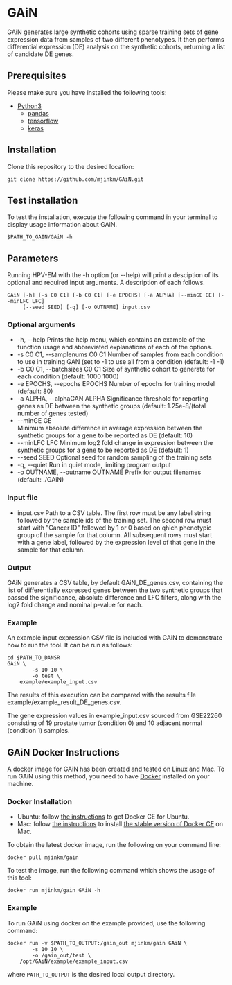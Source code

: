 # GAiN
GAiN generates large synthetic cohorts using sparse training sets of gene expression data from samples of two different phenotypes. It then performs differential expression (DE) analysis on the synthetic cohorts, returning a list of candidate DE genes.
   
## Prerequisites
Please make sure you have installed the following tools:
- [Python3](https://www.python.org/)
  - [pandas](https://pandas.pydata.org/)
  - [tensorflow](https://www.tensorflow.org/)
  - [keras](https://keras.io/)

## Installation
Clone this repository to the desired location:

```
git clone https://github.com/mjinkm/GAiN.git
```

## Test installation
To test the installation, execute the following command in your terminal to display usage information about GAiN. 
```
$PATH_TO_GAIN/GAiN -h
```

## Parameters
Running HPV-EM with the -h option (or --help) will print a desciption of its optional and required input arguments. A description of each follows.
```
GAiN [-h] [-s C0 C1] [-b C0 C1] [-e EPOCHS] [-a ALPHA] [--minGE GE] [--minLFC LFC]
     [--seed SEED] [-q] [-o OUTNAME] input.csv
```
### Optional arguments
- -h, --help
     Prints the help menu, which contains an example of the function usage and abbreviated explanations of each of the options.
- -s C0 C1, --samplenums C0 C1
     Number of samples from each condition to use in training GAN (set to -1 to use all from a condition (default: -1 -1)
- -b C0 C1, --batchsizes C0 C1
     Size of synthetic cohort to generate for each condition (default: 1000 1000)
- -e EPOCHS, --epochs EPOCHS
     Number of epochs for training model (default: 80)
- -a ALPHA, --alphaGAN ALPHA
     Significance threshold for reporting genes as DE between the synthetic groups (default: 1.25e-8/(total number of genes tested)
- --minGE GE  
     Minimum absolute difference in average expression between the synthetic groups for a gene to be reported as DE (default: 10)
- --minLFC LFC
     Minimum log2 fold change in expression between the synthetic groups for a gene to be reported as DE (default: 1)
- --seed SEED
     Optional seed for random sampling of the training sets
- -q, --quiet
     Run in quiet mode, limiting program output
- -o OUTNAME, --outname OUTNAME
     Prefix for output filenames (default: ./GAiN)

### Input file
- input.csv
     Path to a CSV table.  The first row must be any label string followed by the sample ids of the training set.  The second row must start with "Cancer ID" followed by 1 or 0 based on qhich phenotypic group of the sample for that column.  All subsequent rows must start with a gene label, followed by the expression level of that gene in the sample for that column.

### Output
GAiN generates a CSV table, by default GAiN_DE_genes.csv, containing the list of differentially expressed genes between the two synthetic groups that passed the significance, absolute difference and LFC filters, along with the log2 fold change and nominal p-value for each.
 
### Example
An example input expression CSV file is included with GAiN to demonstrate how to run the tool. It can be run as follows:

```
cd $PATH_TO_DANSR
GAiN \
        -s 10 10 \
        -o test \
	example/example_input.csv
```
The results of this execution can be compared with the results file example/example_result_DE_genes.csv.

The gene expression values in example_input.csv sourced from GSE22260 consisting of 19 prostate tumor (condition 0) and 10 adjacent normal (condition 1) samples.

## GAiN Docker Instructions
A docker image for GAiN has been created and tested on Linux and Mac. To run GAiN using this method, you need to have [Docker](https://docs.docker.com/) installed on your machine. 

### Docker Installation
* Ubuntu: follow [the instructions](https://docs.docker.com/engine/installation/linux/docker-ce/ubuntu/) to get Docker CE for Ubuntu.
* Mac: follow [the instructions](https://store.docker.com/editions/community/docker-ce-desktop-mac) to install [the stable version of Docker CE](https://download.docker.com/mac/stable/Docker.dmg) on Mac.
<!--- 
* Windows: follow [the instructions](https://docs.docker.com/toolbox/toolbox_install_windows/) to install [Docker Toolbox](https://download.docker.com/win/stable/DockerToolbox.exe) on Windows. 
-->
 
To obtain the latest docker image, run the following on your command line:
 
```
docker pull mjinkm/gain
```
To test the image, run the following command which shows the usage of this tool:
```
docker run mjinkm/gain GAiN -h
```
### Example 
To run GAiN using docker on the example provided, use the following command:
```
docker run -v $PATH_TO_OUTPUT:/gain_out mjinkm/gain GAiN \
        -s 10 10 \
        -o /gain_out/test \
	/opt/GAiN/example/example_input.csv
```
where `PATH_TO_OUTPUT` is the desired local output directory.
